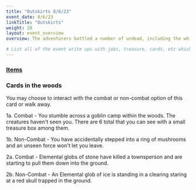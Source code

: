 ```yaml
---
title: "Outskirts 8/6/23"
event_date: 8/6/23
linkTitle: "Outskirts"
weight: 20
layout: event_overview
overview: The adventurers battled a number of undead, including the white bone.  This combat was difficult and almost killed some of the town.  The adventurers feel the white bone is too powerful for them to deal with currently.  A number of random townsfolk traveled to the outskirts to see what was going on.  A traveling merchant, Van Mullins was found to be a merchant of "sniffle shits" a blatant rip off of smelling salts.  Van Mullins was then determined to be a member of the thieves guild that created the doll golems to attack kinfolk and was interrogated.  During the interrogation and spirit showed up behind him and murdered him through a tattoo on his back.  The adventurers were able to fix a problem with the fire elementals (capturing lightning in a bottle) and an economic crisis by returning resources from a goblin camp to the craft guild.

# List all of the event write ups with jobs, treasure, cards, etc which can be used to generate the treasure and track the events.  They should probably be laid out similar to the schedule page.
---
```


### [Items](./items)

### Cards in the woods

You may choose to interact with the combat or non-combat option of this card or walk away.

1a. Combat - You stumble across a goblin camp within the woods.  The creatures haven't seen you.  There are 6 total that you can see with a small treasure box among them.

1b. Non-Combat - You have accidentally stepped into a ring of mushrooms and an unseen force won't let you leave.

2a. Combat - Elemental globs of stone have killed a townsperson and are starting to pull them down into the ground.

2b. Non-Combat - An Elemental glob of ice is standing in a clearing staring at a red skull trapped in the ground.

















